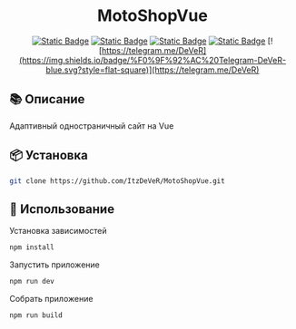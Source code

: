 <h1 align="center">MotoShopVue</h1>

<div align="center">


[![Static Badge](https://img.shields.io/badge/Node.JS-22.15.0-darkgreen?style=flat-square&logo=node.js)](https://nodejs.org/en)
[![Static Badge](https://img.shields.io/badge/npm-10.9.2-blue?style=flat-square&logo=npm&logoColor=red)](https://www.npmjs.com/R)
[![Static Badge](https://img.shields.io/badge/VueJS-3.5.13-green?style=flat-square&logo=Vue.js)](https://www.npmjs.com/package/vue)
[![Static Badge](https://img.shields.io/badge/ViteJS-3.5.13-purple?style=flat-square&logo=vite)](https://www.npmjs.com/package/vite)
[![https://telegram.me/DeVeR](https://img.shields.io/badge/%F0%9F%92%AC%20Telegram-DeVeR-blue.svg?style=flat-square)](https://telegram.me/DeVeR)


</div>

## 📚 Описание

Адаптивный одностраничный сайт на Vue

## 📦 Установка

```sh
git clone https://github.com/ItzDeVeR/MotoShopVue.git
```

## 🚀 Использование

Установка зависимостей

```js
npm install
```

Запустить приложение

```sh
npm run dev
```

Собрать приложение

```sh
npm run build
```